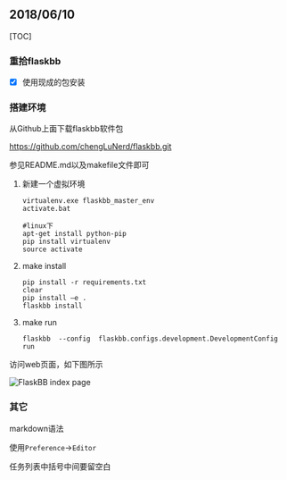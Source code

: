 ## 2018/06/10

[TOC]

### 重拾flaskbb

- [x] 使用现成的包安装

### 搭建环境

从Github上面下载flaskbb软件包

https://github.com/chengLuNerd/flaskbb.git

参见README.md以及makefile文件即可

1. 新建一个虚拟环境

   ```
   virtualenv.exe flaskbb_master_env
   activate.bat
   
   #linux下
   apt-get install python-pip
   pip install virtualenv
   source activate
   ```

2. make install

   ```
   pip install -r requirements.txt
   clear
   pip install –e .
   flaskbb install
   ```

3. make run

   ```
   flaskbb  --config  flaskbb.configs.development.DevelopmentConfig run
   ```

访问web页面，如下图所示

![FlaskBB index page](.\imgs\20180610_01.png)

### 其它

markdown语法

使用`Preference`->`Editor`

任务列表中括号中间要留空白


